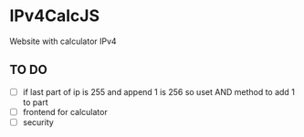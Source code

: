 # IPv4CalcJS
Website with calculator IPv4


## TO DO
- [ ] if last part of ip is 255 and append 1 is 256 so uset AND method to add 1 to part
- [ ] frontend for calculator
- [ ] security
